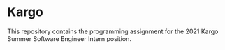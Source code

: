 # Kargo
This repository contains the programming assignment for the 2021 Kargo Summer Software Engineer Intern position.
